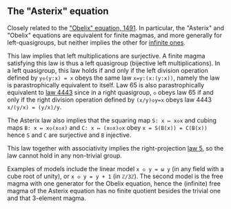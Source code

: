 ## The "Asterix" equation

Closely related to the ["Obelix" equation, 1491](https://teorth.github.io/equational_theories/implications/?1491).  In particular, the "Asterix" and "Obelix" equations are equivalent for finite magmas, and more generally for left-quasigroups, but neither implies the other for [infinite ones](https://teorth.github.io/equational_theories/blueprint/infinite-magma-constructions-chapter.html#asterix-section).

This law implies that left multiplications are surjective.  A finite magma satisfying this law is thus a left quasigroup (bijective left multiplications).  In a left quasigroup, this law holds if and only if the left division operation defined by `y◇(y:x) = x` obeys the same law `x=y:(x:(y:x))`, namely the law is parastrophically equivalent to itself.  Law 65 is also parastrophically equivalent to [law 4443](https://teorth.github.io/equational_theories/implications/?4443) since in a right quasigroup, `◇` obeys law 65 if and only if the right division operation defined by `(x/y)◇y=x` obeys law 4443 `x/(y/x) = (y/x)/y`.

The Asterix law also implies that the squaring map `S: x ↦ x◇x` and cubing maps `B: x ↦ x◇(x◇x)` and `C: x ↦ (x◇x)◇x` obey `x = S(B(x)) = C(B(x))` hence `S` and `C` are surjective and `B` injective.

This law together with associativity implies the right-projection [law 5](https://teorth.github.io/equational_theories/implications/?5), so the law cannot hold in any non-trivial group.

Examples of models include the linear model `x ◇ y = ω y` (in any field with a cube root of unity), or `x ◇ y = y + 1` (in `ℤ/3ℤ`).  The second model is the free magma with one generator for the Obelix equation, hence the (infinite) free magma of the Asterix equation has no finite quotient besides the trivial one and that 3-element magma.
